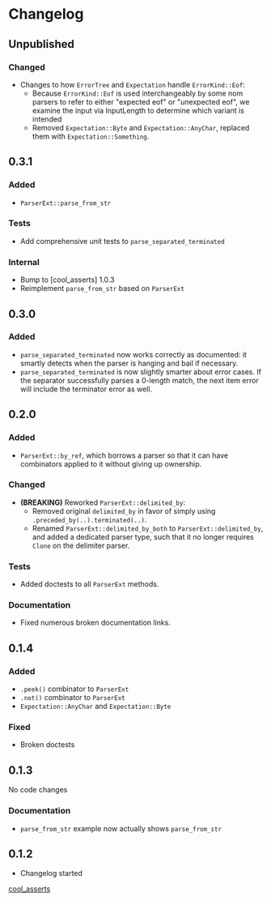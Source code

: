 # Changelog

## Unpublished

### Changed

- Changes to how `ErrorTree` and `Expectation` handle `ErrorKind::Eof`:
  - Because `ErrorKind::Eof` is used interchangeably by some nom parsers to refer to either "expected eof" or "*un*expected eof", we examine the input via InputLength to determine which variant is intended
  - Removed `Expectation::Byte` and `Expectation::AnyChar`, replaced them with `Expectation::Something`.

## 0.3.1

### Added

- `ParserExt::parse_from_str`

### Tests

- Add comprehensive unit tests to `parse_separated_terminated`

### Internal

- Bump to [cool_asserts] 1.0.3
- Reimplement `parse_from_str` based on `ParserExt`

## 0.3.0

### Added

- `parse_separated_terminated` now works correctly as documented: it smartly detects when the parser is hanging and bail if necessary.
- `parse_separated_terminated` is now slightly smarter about error cases. If the separator successfully parses a 0-length match, the next item error will include the terminator error as well.

## 0.2.0

### Added

- `ParserExt::by_ref`, which borrows a parser so that it can have combinators applied to it without giving up ownership.

### Changed

- **(BREAKING)** Reworked `ParserExt::delimited_by`:
  - Removed original `delimited_by` in favor of simply using `.preceded_by(..).terminated(..)`.
  - Renamed `ParserExt::delimited_by_both` to `ParserExt::delimited_by`, and added a dedicated parser type, such that it no longer requires `Clone` on the delimiter parser.

### Tests

- Added doctests to all `ParserExt` methods.

### Documentation

- Fixed numerous broken documentation links.

## 0.1.4

### Added

- `.peek()` combinator to `ParserExt`
- `.not()` combinator to `ParserExt`
- `Expectation::AnyChar` and `Expectation::Byte`

### Fixed

- Broken doctests

## 0.1.3

No code changes

### Documentation

- `parse_from_str` example now actually shows `parse_from_str`

## 0.1.2

- Changelog started

[cool_asserts](https://docs.rs/cool_asserts/)
